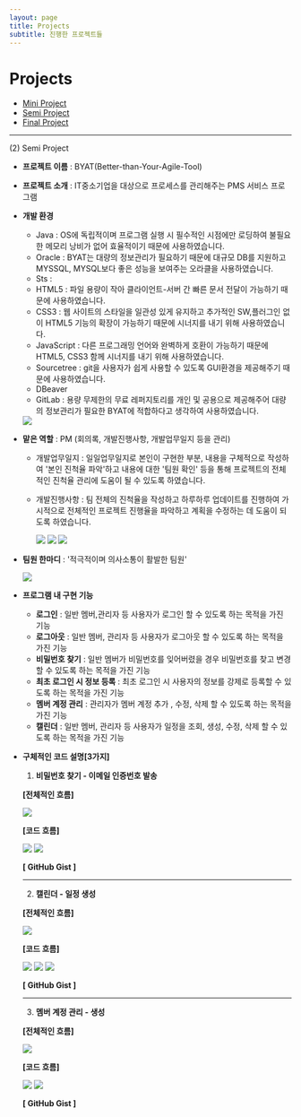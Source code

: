 ```yaml
---
layout: page
title: Projects
subtitle: 진행한 프로젝트들
---
```


# Projects

- [Mini Project](#mini)
- [Semi Project](#semi)
- [Final Project](#final)





















***
(2) Semi Project

- **프로젝트 이름** : BYAT(Better-than-Your-Agile-Tool)

- **프로젝트 소개** : IT중소기업을 대상으로 프로세스를 관리해주는 PMS 서비스 프로그램

- **개발 환경**
  - Java : OS에 독립적이며 프로그램 실행 시 필수적인 시점에만 로딩하여 불필요한 메모리 낭비가 없어 효율적이기 때문에 사용하였습니다.
  - Oracle : BYAT는 대량의 정보관리가 필요하기 때문에 대규모 DB를 지원하고 MYSSQL, MYSQL보다 좋은 성능을 보여주는 오라클을 사용하였습니다.
  - Sts :
  - HTML5 : 파일 용량이 작아 클라이언트-서버 간 빠른 문서 전달이 가능하기 때문에 사용하였습니다.
  - CSS3 : 웹 사이트의 스타일을 일관성 있게 유지하고 추가적인 SW,플러그인 없이 HTML5 기능의 확장이 가능하기 때문에 시너지를 내기 위해 사용하였습니다.
  - JavaScript : 다른 프로그래밍 언어와 완벽하게 호환이 가능하기 때문에 HTML5, CSS3 함께 시너지를 내기 위해 사용하였습니다.
  - Sourcetree : git을 사용자가 쉽게 사용할 수 있도록 GUI환경을 제공해주기 때문에 사용하였습니다.
  - DBeaver
  - GitLab : 용량 무제한의 무료 레퍼지토리를 개인 및 공용으로 제공해주어 대량의 정보관리가 필요한 BYAT에 적합하다고 생각하여 사용하였습니다.
  <img src="../img/semiTools.png">

- **맡은 역할** : PM (회의록, 개발진행사항, 개발업무일지 등을 관리)

  * 개발업무일지 : 일일업무일지로 본인이 구현한 부분, 내용을 구체적으로 작성하여 '본인 진척율 파악'하고 내용에 대한 '팀원 확인' 등을 통해 프로젝트의 전체적인 진척율 관리에 도움이 될 수 있도록 하였습니다.
  * 개발진행사항 : 팀 전체의 진척율을 작성하고 하루하루 업데이트를 진행하여 가시적으로 전체적인 프로젝트 진행율을 파악하고 계획을 수정하는 데 도움이 되도록 하였습니다.

    <img src="../img/SemiMeetingLog.png">

    <img src="../img/SemiProgress.png">

    <img src="../img/semiIssueTracking.png">

- **팀원 한마디** : '적극적이며 의사소통이 활발한 팀원'

  <img src="../img/semiProjectTeamIntroduce.png">

- **프로그램 내 구현 기능** 
  - **로그인**  : 일반 멤버,관리자 등 사용자가 로그인 할 수 있도록 하는 목적을 가진 기능 
  - **로그아웃** : 일반 멤버, 관리자 등 사용자가 로그아웃 할 수 있도록 하는  목적을 가진 기능
  - **비밀번호 찾기** : 일반 멤버가 비밀번호를 잊어버렸을 경우 비밀번호를 찾고 변경할 수 있도록 하는  목적을 가진 기능
  - **최초 로그인 시 정보 등록** : 최초 로그인 시 사용자의 정보를 강제로 등록할 수 있도록 하는  목적을 가진 기능 
  - **멤버 계정 관리** :  관리자가 멤버 계정 추가 , 수정, 삭제 할 수 있도록 하는  목적을 가진 기능
  - **캘린더** : 일반 멤버, 관리자 등 사용자가 일정을 조회, 생성, 수정, 삭제 할 수 있도록 하는 목적을 가진 기능


- **구체적인 코드 설명[3가지]**

  1) **비밀번호 찾기 - 이메일 인증번호 발송**

    **[전체적인 흐름]**

    <img src="../img/semiProjectFindPassword1.png">

    **[코드 흐름]**

    <img src="../img/semiProjectFindPassword2.png">

    <img src="../img/semiProjectFindPassword3.png">
    
    **[ GitHub Gist ]**
    <script src="https://gist.github.com/leesohyeon96/e146794f17d53f544a2738c1259824de.js"></script>
    <script src="https://gist.github.com/leesohyeon96/fbbd8defccd8ff27710502454972ea74.js"></script>
    <script src="https://gist.github.com/leesohyeon96/d2043d067fd4e16eb4960edcc86cb3f3.js"></script>
    <script src="https://gist.github.com/leesohyeon96/7856326263d5235e19a57f5c3b17a26c.js"></script>
    
  * * *

  2) **캘린더 - 일정 생성**

    **[전체적인 흐름]**

    <img src="../img/semiProjectCalendarRegist1.png">

    **[코드 흐름]**

    <img src="../img/semiProjectCalendarRegist2.png">
    <img src="../img/semiProjectCalendarRegist3.png">
    <img src="../img/semiProjectCalendarRegist4.png">

     **[ GitHub Gist ]**
    <script src="https://gist.github.com/leesohyeon96/30def6811a4c5e3d934e89cb566feec8.js"></script>
    <script src="https://gist.github.com/leesohyeon96/a4692aa12788471a45315f018609dc29.js"></script>
    <script src="https://gist.github.com/leesohyeon96/69982cc198519ed802f0d917868b0d1f.js"></script>
    <script src="https://gist.github.com/leesohyeon96/05b1abc08e9a7c8a8f464c1c25d1ea84.js"></script>
    
   * * *

  3) **멤버 계정 관리 - 생성**

    **[전체적인 흐름]**

    <img src="../img/semiProjectManagementRegist1.png">

    **[코드 흐름]**

    <img src="../img/semiProjectManagementRegist2.png">

    <img src="../img/semiProjectManagementRegist4.png">
    
    **[ GitHub Gist ]**
    <script src="https://gist.github.com/leesohyeon96/66b37abedfccb7581f878ef08c05cdb7.js"></script>
    <script src="https://gist.github.com/leesohyeon96/31800c1f677e4684a15688d24c9fa619.js"></script>
    <script src="https://gist.github.com/leesohyeon96/d01d0c4f6875d14229625025f657a7e2.js"></script>
    <script src="https://gist.github.com/leesohyeon96/d0b1cede398b946a24dd3e6b0cf1b32e.js"></script>


